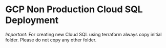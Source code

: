 # GCP Non Production Cloud SQL Deployment

*Important:* For creating new Cloud SQL using terraform always copy initial folder. Please do not copy any other folder.
